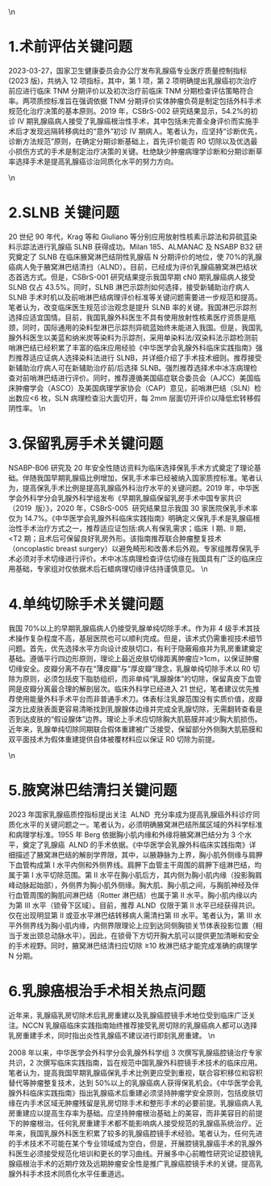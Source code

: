 \n

# 1.术前评估关键问题

2023-03-27，国家卫生健康委员会办公厅发布乳腺癌专业医疗质量控制指标(2023 版)，共纳入 12 项指标，其中，第 1 项，第 2 项明确提出乳腺癌初次治疗前应进行临床 TNM 分期评价以及初次治疗前临床 TNM 分期检查评估策略符合率。两项质控标准旨在强调依据 TNM 分期评价实体肿瘤负荷是制定包括外科手术规范化治疗决策的基本原则。2019 年，CSBrS-002 研究结果显示，54.2%的初诊 Ⅳ 期乳腺癌病人接受了乳腺癌根治性手术，其中包括未完善全身评价而实施手术后才发现远隔转移病灶的“意外”初诊 Ⅳ 期病人。笔者认为，应坚持“诊断优先，诊断方法规范”原则，在确定分期诊断基础上，首先评价能否 R0 切除以及优选最小损伤方式的手术是制定治疗决策的关键。杜绝缺少肿瘤病理学诊断和分期诊断草率选择手术是提高乳腺癌诊治同质化水平的努力方向。

\n

# 2.SLNB 关键问题

20 世纪 90 年代，Krag 等和 Giuliano 等分别应用放射性核素示踪法和异硫蓝染料示踪法进行乳腺癌 SLNB 获得成功。Milan 185、ALMANAC 及 NSABP B32 研究奠定了 SLNB 在临床腋窝淋巴结阴性乳腺癌 N 分期评价的地位，使 70%的乳腺癌病人免于腋窝淋巴结清扫（ALND）。目前，已经成为评价乳腺癌腋窝淋巴结状态首选方式。但是，CSBrS-001 研究结果提示我国早期 cN0 期乳腺癌病人接受 SLNB 仅占 43.5%。同时，SLNB 淋巴示踪剂如何选择，接受新辅助治疗病人 SLNB 手术时机以及前哨淋巴结病理评价标准等关键问题需要进一步规范和提高。笔者认为，改变临床医生规范诊治观念是提升 SLNB 率的关键。我国淋巴示踪剂选择应适宜国情。目前，我国乳腺外科医生不具有使用放射性核素医疗资质是瓶颈，同时，国际通用的染料型淋巴示踪剂异硫蓝始终未能进入我国。但是，我国乳腺外科医生以美蓝和纳米炭等染料为示踪剂，采用单染料法/双染料法示踪检测前哨淋巴结已经积累了丰富的临床应用经验《中华医学会乳腺外科临床实践指南》强烈推荐适应证病人选择染料法进行 SLNB，并详细介绍了手术技术细则。推荐接受新辅助治疗病人可在新辅助治疗前/后选择 SLNB。强烈推荐选择术中冰冻病理检查对前哨淋巴结进行评价。同时，推荐遵循美国癌症联合委员会（AJCC）美国临床肿瘤学会（ASCO）及美国病理学家协会（CAP）意见，前哨淋巴结（SLN）检出数应<6 枚，SLN 病理检查沿大面切开，每 2mm 层面切开评价以降低宏转移假阴性率。
\n

# 3.保留乳房手术关键问题

NSABP-B06 研究及 20 年安全性随访资料为临床选择保乳手术方式奠定了理论基础。伴随我国早期乳腺癌比例增加，保乳手术率已经被纳入国家质控标准。笔者认为，提高保乳手术比例是提高乳腺癌外科治疗水平的关键问题。2019 年，中华医学会外科学分会乳腺外科学组发布《早期乳腺癌保留乳房手术中国专家共识（2019  版）》，2020 年，CSBrS-005  研究结果显示我国 30 家医院保乳手术率仅为 14.7%。《中华医学会乳腺外科临床实践指南》明确定义保乳手术是乳腺癌根治性手术治疗方式之一，推荐适应证包括:病人有保乳需求；临床  I 期、Ⅱ 期，<T2 期；且术后可保留良好乳房外形。该指南推荐联合肿瘤整复技术（oncoplastic breast surgery）以避免畸形和改善术后外观。专家组推荐保乳手术必须对手术切缘进行评价。术中冰冻病理检查评估切缘在我国具有广泛的临床应用基础，专家组对仅依据术后石蜡病理切缘评估持谨慎意见。
\n

# 4.单纯切除手术关键问题

我国 70%以上的早期乳腺癌病人仍接受乳腺单纯切除手术。作为非 4 级手术其技术操作复杂程度不高，基层医院也可以顺利完成。但是，该术式仍需重视技术细节问题。首先，优先选择水平方向设计皮肤切口，有利于隐蔽瘢痕并为乳房重建奠定基础。遵循平行四边形原则，理论上最近皮肤切缘距离肿瘤应>1cm，以保证肿瘤切缘安全。皮瓣分离不存在“薄皮瓣”与“厚皮瓣”理念，乳腺单纯切除手术以 R0 切除为原则，必须包括皮下脂肪组织，而非单纯“乳腺腺体”的切除，保留真皮下血管网是皮瓣分离最合理的解剖层次。临床外科学已经进入 21 世纪，笔者建议优先推荐使用能量外科手术平台而非普通手术刀。体表标注乳腺范围没有实质价值，皮瓣深方比皮肤表面更容易清晰找到乳腺腺体边缘并完成全乳腺切除，无需翻转查看是否到达皮肤的“假设腺体”边界。理论上手术应切除胸大肌筋膜并减少胸大肌损伤。近年来，乳腺单纯切除同期联合假体重建被广泛接受，保留部分外侧胸大肌筋膜和双平面技术为假体重建提供自体被覆材料应以保证 R0 切除为前提。

\n

# 5.腋窝淋巴结清扫关键问题

2023 年国家乳腺癌质控指标提出关注  ALND  充分率成为提高乳腺癌外科诊疗同质化水平的关键问题之一。笔者认为，必须明确腋窝淋巴结所属区域的外科学标准和病理学标准。1955 年 Berg 依据胸小肌内缘和外缘将腋窝淋巴结分为 3 个水平，奠定了乳腺癌  ALND 的手术依据。《中华医学会乳腺外科临床实践指南》详细描述了腋窝淋巴结的解剖学界限，其中，以腋静脉为上界，胸小肌外侧缘与肩胛下血管构成第 I 水平内侧和外侧界线。肩胛下血管主干周围的肩胛下组淋巴结，均属于第 I 水平切除范围。第 Ⅱ 水平在胸小肌后方，其内侧为胸小肌内缘（投影胸肩峰动脉起始部），外侧界为胸小肌外侧缘。胸大肌、胸小肌之间，与胸肌神经及伴行血管周围的胸肌间淋巴结（Rotter 淋巴结）也属于第 Ⅱ 水平。胸小肌内缘以内为第 Ⅲ 水平（锁骨下区域）。目前，推荐 ALND  仅限于第 Ⅱ 水平已经获得共识。仅在出现明显第 Ⅱ 或亚水平淋巴结转移病人需清扫第 Ⅲ 水平。笔者认为，第 Ⅲ 水平外侧界线为胸小肌内缘，内侧界限理论上应到达同侧胸锁关节体表投影位置（相当于发出颈总动脉水平）。因此，在锁骨下方切开胸大肌可以提供更加清晰和安全的手术视野。同时，腋窝淋巴结清扫应切除 ≥10 枚淋巴结才能完成准确的病理学 N 分期。

# 6.乳腺癌根治手术相关热点问题

近年来，乳腺癌乳房切除术后乳房重建以及乳腺癌腔镜手术地位受到临床广泛关注。NCCN 乳腺癌临床实践指南始终推荐接受乳房切除的乳腺癌病人都可以选择乳房重建手术，同时指出炎性乳腺癌不建议进行即刻乳房重建。
\n

2008 年以来，中华医学会外科学分会乳腺外科学组 3 次撰写乳腺癌腔镜治疗专家共识，2 次撰写临床实践指南，旨在规范中国乳腺外科腔镜手术技术的临床应用。笔者认为，提高我国早期乳腺癌保乳手术比例更应受到重视，联合容积移位和容积替代等肿瘤整复技术，达到 50%以上的乳腺癌病人获得保乳机会。《中华医学会乳腺外科临床实践指南》指出乳腺癌术后重建必须坚持肿瘤学安全原则，包括皮肤切缘在内手术区域无肿瘤残留是乳房切除手术和整形手术的必要前提。乳腺癌病人乳房重建应以提高生存率为基础。应坚持肿瘤根治基础上的美容，而非美容目的前提下的肿瘤根治。任何乳房重建手术都不能影响病人接受规范的乳腺癌系统治疗。近年来，我国乳腺外科医生积累了较多的乳腺癌腔镜手术经验。笔者认为，任何先进的手术技术不可能在某个专业领域成为空白，但是，开展腔镜乳腺癌手术的乳腺外科医生必须接受规范化培训和更长的学习曲线。开展多中心前瞻性研究论证腔镜乳腺癌根治手术的近期疗效及远期肿瘤安全性是推广乳腺癌腔镜手术的关键。提高乳腺外科手术技术同质化水平任重道远。
